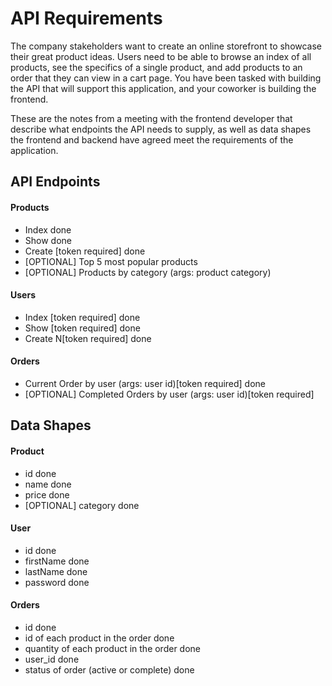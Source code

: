 # API Requirements
The company stakeholders want to create an online storefront to showcase their great product ideas. Users need to be able to browse an index of all products, see the specifics of a single product, and add products to an order that they can view in a cart page. You have been tasked with building the API that will support this application, and your coworker is building the frontend.

These are the notes from a meeting with the frontend developer that describe what endpoints the API needs to supply, as well as data shapes the frontend and backend have agreed meet the requirements of the application. 

## API Endpoints
#### Products
- Index done
- Show done
- Create [token required] done
- [OPTIONAL] Top 5 most popular products 
- [OPTIONAL] Products by category (args: product category)

#### Users
- Index [token required] done
- Show [token required] done
- Create N[token required] done

#### Orders
- Current Order by user (args: user id)[token required] done
- [OPTIONAL] Completed Orders by user (args: user id)[token required]

## Data Shapes
#### Product
-  id done
- name done
- price done
- [OPTIONAL] category done

#### User
- id done
- firstName done
- lastName done
- password done

#### Orders
- id done
- id of each product in the order done
- quantity of each product in the order done
- user_id done
- status of order (active or complete) done

